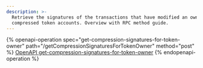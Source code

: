 ```yaml
---
description: >-
  Retrieve the signatures of the transactions that have modified an owner’s
  compressed token accounts. Overview with RPC method guide.
---
```



{% openapi-operation spec="get-compression-signatures-for-token-owner" path="/getCompressionSignaturesForTokenOwner" method="post" %}
[OpenAPI get-compression-signatures-for-token-owner](https://raw.githubusercontent.com/helius-labs/photon/refs/heads/main/src/openapi/specs/getCompressionSignaturesForTokenOwner.yaml)
{% endopenapi-operation %}
